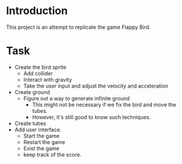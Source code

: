 # Introduction

This project is an attempt to replicate the game Flappy Bird.

# Task

- Create the bird sprite
    - Add collider
    - Interact with gravity
    - Take the user input and adjust the velocity and acceleration
- Create ground
    - Figure out a way to generate infinite ground
        - This might not be necessary if we fix the bird and move the tubes.
        - However, it's still good to know such techniques.
- Create tubes
- Add user interface.
    - Start the game
    - Restart the game
    - Exist the game
    - keep track of the score.
